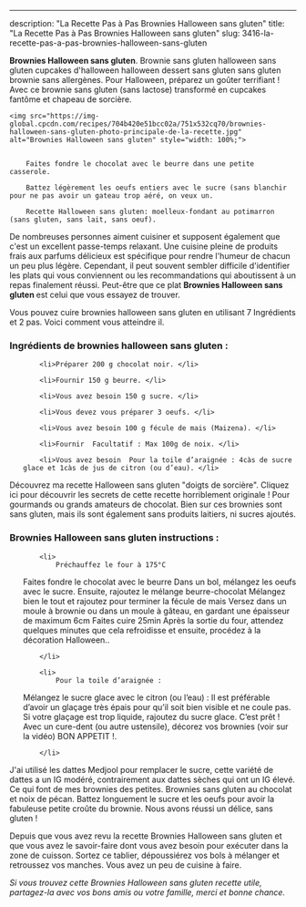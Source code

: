 ---
description: "La Recette Pas à Pas Brownies Halloween sans gluten"
title: "La Recette Pas à Pas Brownies Halloween sans gluten"
slug: 3416-la-recette-pas-a-pas-brownies-halloween-sans-gluten

<p>
	<strong>Brownies Halloween sans gluten</strong>. 
	Brownie sans gluten halloween sans gluten cupcakes d&#39;halloween halloween dessert sans gluten sans gluten brownie sans allergènes. Pour Halloween, préparez un goûter terrifiant ! Avec ce brownie sans gluten (sans lactose) transformé en cupcakes fantôme et chapeau de sorcière.
</p>
<p>
	
	<img src="https://img-global.cpcdn.com/recipes/704b420e51bcc02a/751x532cq70/brownies-halloween-sans-gluten-photo-principale-de-la-recette.jpg" alt="Brownies Halloween sans gluten" style="width: 100%;">
	
	
		Faites fondre le chocolat avec le beurre dans une petite casserole.
	
		Battez légèrement les oeufs entiers avec le sucre (sans blanchir pour ne pas avoir un gateau trop aéré, on veux un.
	
		Recette Halloween sans gluten: moelleux-fondant au potimarron (sans gluten, sans lait, sans oeuf).
	
</p>

De nombreuses personnes aiment cuisiner et supposent également que c'est un excellent passe-temps relaxant. Une cuisine pleine de produits frais aux parfums délicieux est spécifique pour rendre l'humeur de chacun un peu plus légère. Cependant, il peut souvent sembler difficile d'identifier les plats qui vous conviennent ou les recommandations qui aboutissent à un repas finalement réussi. Peut-être que ce plat <strong> Brownies Halloween sans gluten </strong> est celui que vous essayez de trouver.

<!--inarticleads1-->

Vous pouvez cuire brownies halloween sans gluten en utilisant 7 Ingrédients et 2 pas. Voici comment vous atteindre il.

<h3>Ingrédients de brownies halloween sans gluten :</h3>

<ol>
	
		<li>Préparer 200 g chocolat noir. </li>
	
		<li>Fournir 150 g beurre. </li>
	
		<li>Vous avez besoin 150 g sucre. </li>
	
		<li>Vous devez vous préparer 3 oeufs. </li>
	
		<li>Vous avez besoin 100 g fécule de mais (Maizena). </li>
	
		<li>Fournir  Facultatif : Max 100g de noix. </li>
	
		<li>Vous avez besoin  Pour la toile d’araignée : 4càs de sucre glace et 1càs de jus de citron (ou d’eau). </li>
	
</ol>

Découvrez ma recette Halloween sans gluten &#34;doigts de sorcière&#34;. Cliquez ici pour découvrir les secrets de cette recette horriblement originale ! Pour gourmands ou grands amateurs de chocolat. Bien sur ces brownies sont sans gluten, mais ils sont également sans produits laitiers, ni sucres ajoutés. 

<!--inarticleads2-->

<h3>Brownies Halloween sans gluten instructions :</h3>

<ol>
	
		<li>
			Préchauffez le four à 175°C
Faites fondre le chocolat avec le beurre
Dans un bol, mélangez les oeufs avec le sucre. Ensuite, rajoutez le mélange beurre-chocolat
Mélangez bien le tout et rajoutez pour terminer la fécule de mais
Versez dans un moule à brownie ou dans un moule à gâteau, en gardant une épaisseur de maximum 6cm
Faites cuire 25min
Après la sortie du four, attendez quelques minutes que cela refroidisse et ensuite, procédez à la décoration Halloween..
			
			
		</li>
	
		<li>
			Pour la toile d’araignée :

Mélangez le sucre glace avec le citron (ou l’eau) : Il est préférable d’avoir un glaçage très épais pour qu’il soit bien visible et ne coule pas. Si votre glaçage est trop liquide, rajoutez du sucre glace.
C’est prêt ! Avec un cure-dent (ou autre ustensile), décorez vos brownies (voir sur la vidéo)
BON APPETIT !.
			
			
		</li>
	
</ol>

J&#39;ai utilisé les dattes Medjool pour remplacer le sucre, cette variété de dattes a un IG modéré, contrairement aux dattes sèches qui ont un IG élevé. Ce qui font de mes brownies des petites. Brownies sans gluten au chocolat et noix de pécan. Battez longuement le sucre et les oeufs pour avoir la fabuleuse petite croûte du brownie. Nous avons réussi un délice, sans gluten ! 

<!--inarticleads1-->

<p>
Depuis que vous avez revu la recette Brownies Halloween sans gluten et que vous avez le savoir-faire dont vous avez besoin pour exécuter dans la zone de cuisson. Sortez ce tablier, dépoussiérez vos bols à mélanger et retroussez vos manches. Vous avez un peu de cuisine à faire.
</p>

<p>
<i>Si vous trouvez cette Brownies Halloween sans gluten recette utile, partagez-la avec vos bons amis ou votre famille, merci et bonne chance.</i>
</p>
